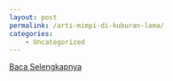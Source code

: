 ```yaml
---
layout: post
permalink: /arti-mimpi-di-kuburan-lama/
categories:
    - Uncategorized
---
```


[Baca Selengkapnya](/05)